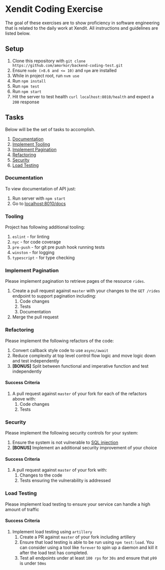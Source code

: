 # Xendit Coding Exercise

The goal of these exercises are to show proficiency in software engineering that is related to the daily work at Xendit. All instructions and guidelines are listed below.

## Setup

1. Clone this repository with `git clone https://github.com/amorkor/backend-coding-test.git`
2. Ensure `node (>8.6 and <= 10)` and `npm` are installed
3. While in project root, run `nvm use`
4. Run `npm install`
5. Run `npm test`
6. Run `npm start`
7. Hit the server to test health `curl localhost:8010/health` and expect a `200` response 

## Tasks

Below will be the set of tasks to accomplish.

1. [Documentation](#documentation)
2. [Implement Tooling](#implement-tooling)
3. [Implement Pagination](#implement-pagination)
4. [Refactoring](#refactoring)
5. [Security](#security)
6. [Load Testing](#load-testing)

### Documentation

To view documentation of API just:

1. Run server with `npm start`
2. Go to [localhost:8010/docs](localhost:8010/docs)

### Tooling

Project has following additional tooling:

1. `eslint` - for linting
2. `nyc` - for code coverage
3. `pre-push` - for git pre push hook running tests
4. `winston` - for logging
5. `typescript` - for type checking

### Implement Pagination

Please implement pagination to retrieve pages of the resource `rides`.

1. Create a pull request against `master` with your changes to the `GET /rides` endpoint to support pagination including:
    1. Code changes
    2. Tests
    3. Documentation
2. Merge the pull request

### Refactoring

Please implement the following refactors of the code:

1. Convert callback style code to use `async/await`
2. Reduce complexity at top level control flow logic and move logic down and test independently
3. **[BONUS]** Split between functional and imperative function and test independently

#### Success Criteria

1. A pull request against `master` of your fork for each of the refactors above with:
    1. Code changes
    2. Tests

### Security

Please implement the following security controls for your system:

1. Ensure the system is not vulnerable to [SQL injection](https://www.owasp.org/index.php/SQL_Injection)
2. **[BONUS]** Implement an additional security improvement of your choice

#### Success Criteria

1. A pull request against `master` of your fork with:
    1. Changes to the code
    2. Tests ensuring the vulnerability is addressed

### Load Testing

Please implement load testing to ensure your service can handle a high amount of traffic

#### Success Criteria

1. Implement load testing using `artillery`
    1. Create a PR against `master` of your fork including artillery
    2. Ensure that load testing is able to be run using `npm test:load`. You can consider using a tool like `forever` to spin up a daemon and kill it after the load test has completed.
    3. Test all endpoints under at least `100 rps` for `30s` and ensure that `p99` is under `50ms`
